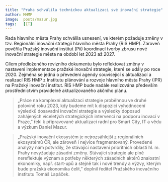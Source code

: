 ```yaml
---
title: "Praha schválila technickou aktualizaci své inovační strategie"
author: MHMP
image:  posts/mazur.jpg
tags:   [IT]
---
```


Rada hlavního města Prahy schválila usnesení, ve kterém požaduje změny v tzv. Regionální inovační strategii hlavního města Prahy (RIS HMP). Zároveň pověřila Pražský inovační institut (Pii) koordinací tvorby zbrusu nové inovační strategie města na období let 2023 až 2027.

Cílem předloženého revizního dokumentu bylo reflektovat změny v nastavení implementace pražské inovační strategie, které se udály po roce 2020. Zejména se jedná o převedení agendy související s aktualizací a realizací RIS HMP z Institutu plánování a rozvoje hlavního města Prahy (IPR) na Pražský inovační institut. RIS HMP bude nadále realizována především prostřednictvím pravidelně aktualizovaného akčního plánu.

> „Práce na komplexní aktualizaci strategie proběhnou ve druhé polovině roku 2023, kdy budeme mít k dispozici vyhodnocení výsledků dosavadní inovační strategie a výsledky doposud zahájených víceletých strategických intervencí na podporu inovací v Praze,” řekl k připravované aktualizaci radní pro Smart City, IT a vědu a výzkum Daniel Mazur. 

> „Pražský inovační ekosystém je nejrozsáhlejší z regionálních ekosystémů ČR, ale zároveň i nejvíce fragmentovaný. Provedené analýzy nám potvrdily, že stávající nastavení prioritních oblastí hl. m. Prahy nevyžaduje zásadní změny. Stávající strategie ale plně nereflektuje význam a potřeby některých zásadních aktérů znalostní ekonomiky, např. start-upů a stejně tak i nové trendy a výzvy, kterým bude pražská ekonomika čelit,” doplnil ředitel Pražského inovačního institutu Tomáš Lapáček.
